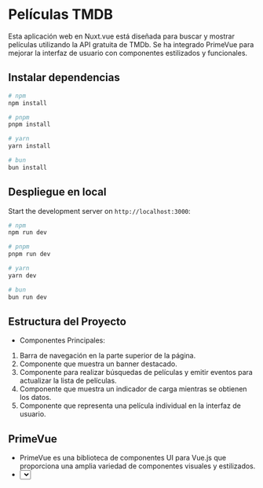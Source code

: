 # Películas TMDB

Esta aplicación web en Nuxt.vue está diseñada para buscar y mostrar películas utilizando la API gratuita de TMDb. Se ha integrado PrimeVue para mejorar la interfaz de usuario con componentes estilizados y funcionales.

## Instalar dependencias

```bash
# npm
npm install

# pnpm
pnpm install

# yarn
yarn install

# bun
bun install
```

## Despliegue en local

Start the development server on `http://localhost:3000`:

```bash
# npm
npm run dev

# pnpm
pnpm run dev

# yarn
yarn dev

# bun
bun run dev
```

## Estructura del Proyecto
- Componentes Principales:

1. <Navbar /> Barra de navegación en la parte superior de la página.
2. <Banner /> Componente que muestra un banner destacado.
3. <SearchBar /> Componente para realizar búsquedas de películas y emitir eventos para actualizar la lista de películas.
4. <Loading /> Componente que muestra un indicador de carga mientras se obtienen los datos.
5. <Movie /> Componente que representa una película individual en la interfaz de usuario.

## PrimeVue
- PrimeVue es una biblioteca de componentes UI para Vue.js que proporciona una amplia variedad de componentes visuales y estilizados.
- <select> Se utiliza en el componente para ordenar las películas. PrimeVue ofrece componentes como dropdowns que pueden ser utilizados en lugar del componente nativo para una mayor personalización.
